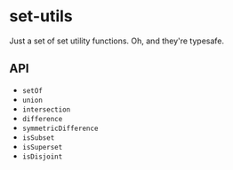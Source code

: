# set-utils

Just a set of set utility functions. Oh, and they're typesafe.

## API

- `setOf`
- `union`
- `intersection`
- `difference`
- `symmetricDifference`
- `isSubset`
- `isSuperset`
- `isDisjoint`
